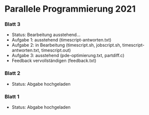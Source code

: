 # Parallele Programmierung 2021
### Blatt 3
- Status: Bearbeitung ausstehend...
- Aufgabe 1: ausstehend (timescript-antworten.txt)
- Aufgabe 2: in Bearbeitung (timescript.sh, jobscript.sh, timescript-antworten.txt, timescript.out)
- Aufgabe 3: ausstehend (pde-optimierung.txt, partdiff.c)
- Feedback vervollständigen (feedback.txt)
### Blatt 2
- Status: Abgabe hochgeladen
### Blatt 1
- Status: Abgabe hochgeladen
